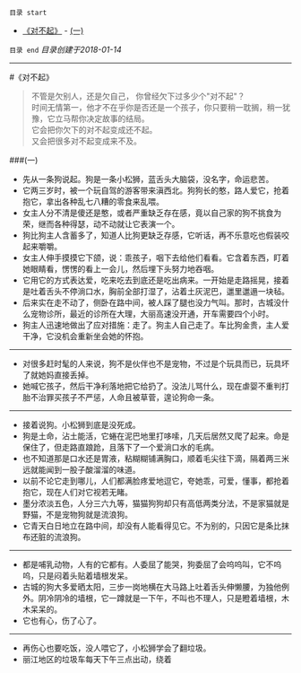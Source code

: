 `目录 start`
 
- [《对不起》](#《对不起》)
        - [(一)](#一)

`目录 end` *目录创建于2018-01-14*
****************************************
#《对不起》
> 不管是欠别人，还是欠自己， 你曾经欠下过多少个"对不起"？<br/>
> 时间无情第一，他才不在乎你是否还是一个孩子，你只要稍一耽搁，稍一犹豫，它立马帮你决定故事的结局。<br/>
> 它会把你欠下的对不起变成还不起。<br/>
> 又会把很多对不起变成来不及。<br/>

###(一)
- 先从一条狗说起。狗是一条小松狮，蓝舌头大脑袋，没名字，命运悲苦。
- 它两三岁时，被一个玩自驾的游客带来滇西北。狗狗长的憨，路人爱它，抢着抱它，拿出各种乱七八糟的零食来乱喂。
- 女主人分不清是傻还是憨，或者严重缺乏存在感，竟以自己家的狗不挑食为荣，继而各种得瑟，动不动就让它表演一个。
- 狗比狗主人含蓄多了，知道人比狗更缺乏存感，它听话，再不乐意吃也假装咬起来嚼嚼。
- 女主人伸手摸摸它下颌，说：乖孩子，咽下去给他们看看。它含着东西，盯着她眼睛看，愣愣的看上一会儿，然后埋下头努力地吞咽。
- 它用它的方式表达爱，吃来吃去到底还是吃出病来。一开始是走路摇晃，接着是吐着舌头不停淌口水，胸前全部打湿了，沾着土灰泥巴，邋里邋遢一块毡。
- 后来实在走不动了，侧卧在路中间，被人踩了腿也没力气叫。那时，古城没什么宠物诊所，最近的诊所在大理，大丽高速没开通，开车需要四个小时。
- 狗主人迅速地做出了应对措施：走了。狗主人自己走了。车比狗金贵，主人爱干净，它没机会重新坐会她的怀抱。

***

- 对很多赶时髦的人来说，狗不是伙伴也不是宠物，不过是个玩具而已，玩具坏了就她妈直接丢掉。
- 她喊它孩子，然后干净利落地把它给扔了。没法儿骂什么，现在虐婴不重判打胎不治罪买孩子不严惩，人命且被草菅，遑论狗命一条。

***

- 接着说狗。小松狮到底是没死成。
- 狗是土命，沾土能活，它蜷在泥巴地里打哆嗦，几天后居然又爬了起来。命是保住了，但走路直踉跄，且落下了一个爱淌口水的毛病。
- 也不知道那是口水还是胃液，粘糊糊铺满胸口，顺着毛尖往下滴，隔着两三米远就能闻到一股子酸溜溜的味道。
- 以前不论它走到哪儿，人们都满脸疼爱地逗它，夸她乖，可爱，懂事，都抢着抱它，现在人们对它视若无睹。
- 墨分浓淡五色，人分三六九等，猫猫狗狗却只有高低两类分法，不是家猫就是野猫，不是宠物狗就是流浪狗。
- 它青天白日地立在路中间，却没有人能看得见它。不为别的，只因它是条比抹布还脏的流浪狗。

***

- 都是哺乳动物，人有的它都有。人委屈了能哭，狗委屈了会呜呜叫，它不呜呜，只是闷着头贴着墙根发呆。
- 古城的狗大多爱晒太阳，三步一岗地横在大马路上吐着舌头伸懒腰，为独他例外。阴冷阴冷的墙根，它一蹲就是一下午，不叫也不理人，只是瞪着墙根，木木呆呆的。
- 它也有心，伤了心了。

***

- 再伤心也要吃饭，没人喂它了，小松狮学会了翻垃圾。
- 丽江地区的垃圾车每天下午三点出动，绕着
